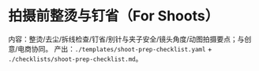 # 拍摄前整烫与钉省（For Shoots）

内容：整烫/去尘/拆线检查/钉省/别针与夹子安全/镜头角度/动图拍摄要点；与创意/电商协同。
产出：`./templates/shoot-prep-checklist.yaml` + `./checklists/shoot-prep-checklist.md`。
